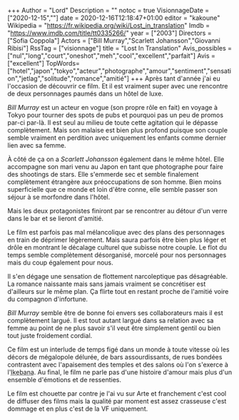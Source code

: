 +++
Author = "Lord"
Description = ""
notoc = true
VisionnageDate = ["2020-12-15",""]
date = 2020-12-16T12:18:47+01:00
editor = "kakoune"
Wikipedia = "https://fr.wikipedia.org/wiki/Lost_in_translation"
Imdb = "https://www.imdb.com/title/tt0335266/"
year = ["2003"]
Directors = ["Sofia Coppola"]
Actors = ["Bill Murray","Scarlett Johansson","Giovanni Ribisi"]
RssTag = ["visionnage"]
title = "Lost In Translation"
Avis_possibles = ["nul","long","court","oneshot","meh","cool","excellent","parfait"]
Avis = ["excellent"] 
TopWords=["hotel","japon","tokyo","acteur","photographe","amour","sentiment","sensation","jetlag","solitude","romance","amitié"]
+++
Après tant d'année j'ai eu l'occasion de découvrir ce film.
Et il est vraiment super avec une rencontre de deux personnages paumés dans un hôtel de luxe.

*Bill Murray* est un acteur en vogue (son propre rôle en fait) en voyage à Tokyo pour tourner des spots de pubs et pourquoi pas un peu de promos par-ci par-là.
Il est seul au milieu de toute cette agitation qui le dépasse complètement.
Mais son malaise est bien plus profond puisque son couple semble vraiment en perdition avec uniquement les enfants comme dernier lien avec sa femme.

À côté de ça on a *Scarlett Johansson* également dans le même hôtel.
Elle accompagne son mari venu au Japon en tant que photographe pour faire des shootings de stars.
Elle s'emmerde sec et semble finalement complètement étrangère aux préoccupations de son homme.
Bien moins superficielle que ce monde et loin d'être conne, elle semble passer son séjour à se morfondre dans l'hôtel.

Mais les deux protagonistes finiront par se rencontrer au détour d'un verre dans le bar et se lieront d'amitié.

Le film est parfois pas mal mélancolique avec des plans des personnages en train de déprimer légèrement.
Mais saura parfois être bien plus léger et drôle en montrant le décalage culturel que subisse notre couple.
Le flot du temps semble complètement désorganisé, morcelé pour nos personnages mais du coup également pour nous.

Il s'en dégage une sensation de flottement narcoleptique pas désagréable.
La romance naissante mais sans jamais vraiment se concrétiser est d'ailleurs sur le même plan.
Ça flirte tout en restant proche de l'amitié voire du compagnon d'infortune.

*Bill Murray* semble être de bonne foi envers ses collaborateurs mais il est complètement largué.
Il est tout autant largué dans sa relation avec sa femme au point de ne plus savoir s'il veut être simplement gentil ou bien tout juste froidement cordial.

Ce film est un interlude de temps figé dans un monde à toute vitesse où les décors de mégalopole délurée, de bars assourdissants, de rues bondées contrastent avec l'apaisement des temples et des salons où l'on s'exerce à l'<abbr title="l'art de la composition florale">Ikebana</abbr>.
Au final, le film ne parle pas d'une histoire d'amour mais plus d'un ensemble d'émotions et de ressenties.

Le film est chouette par contre je l'ai vu sur Arte et franchement c'est cool de diffuser des films mais la qualité par moment est assez crasseuse c'est dommage et en plus c'est de la VF uniquement.


